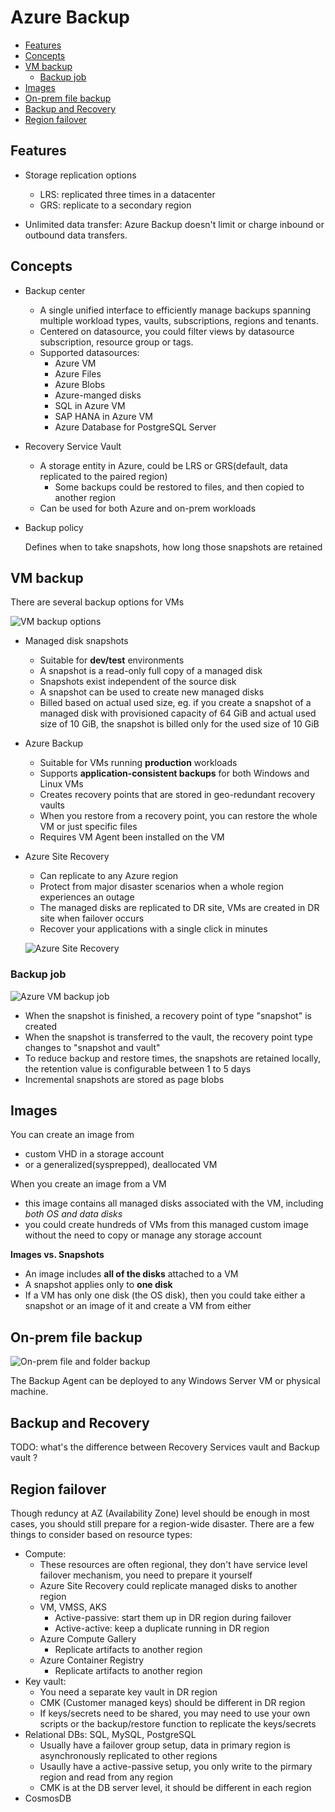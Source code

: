# Azure Backup

- [Features](#features)
- [Concepts](#concepts)
- [VM backup](#vm-backup)
  - [Backup job](#backup-job)
- [Images](#images)
- [On-prem file backup](#on-prem-file-backup)
- [Backup and Recovery](#backup-and-recovery)
- [Region failover](#region-failover)

## Features

- Storage replication options

  - LRS: replicated three times in a datacenter
  - GRS: replicate to a secondary region

- Unlimited data transfer: Azure Backup doesn't limit or charge inbound or outbound data transfers.

## Concepts

- Backup center

  - A single unified interface to efficiently manage backups spanning multiple workload types, vaults, subscriptions, regions and tenants.
  - Centered on datasource, you could filter views by datasource subscription, resource group or tags.
  - Supported datasources:
    - Azure VM
    - Azure Files
    - Azure Blobs
    - Azure-manged disks
    - SQL in Azure VM
    - SAP HANA in Azure VM
    - Azure Database for PostgreSQL Server

- Recovery Service Vault

  - A storage entity in Azure, could be LRS or GRS(default, data replicated to the paired region)
    - Some backups could be restored to files, and then copied to another region
  - Can be used for both Azure and on-prem workloads

- Backup policy

  Defines when to take snapshots, how long those snapshots are retained

## VM backup

There are several backup options for VMs

![VM backup options](images/azure_backup-vm-options.png)

- Managed disk snapshots

  - Suitable for **dev/test** environments
  - A snapshot is a read-only full copy of a managed disk
  - Snapshots exist independent of the source disk
  - A snapshot can be used to create new managed disks
  - Billed based on actual used size, eg. if you create a snapshot of a managed disk with provisioned capacity of 64 GiB and actual used size of 10 GiB, the snapshot is billed only for the used size of 10 GiB

- Azure Backup

  - Suitable for VMs running **production** workloads
  - Supports **application-consistent backups** for both Windows and Linux VMs
  - Creates recovery points that are stored in geo-redundant recovery vaults
  - When you restore from a recovery point, you can restore the whole VM or just specific files
  - Requires VM Agent been installed on the VM

- Azure Site Recovery

  - Can replicate to any Azure region
  - Protect from major disaster scenarios when a whole region experiences an outage
  - The managed disks are replicated to DR site, VMs are created in DR site when failover occurs
  - Recover your applications with a single click in minutes

  ![Azure Site Recovery](images/azure_backup-site-recovery.png)

### Backup job

![Azure VM backup job](images/azure_backup-vm-snapshot.png)

- When the snapshot is finished, a recovery point of type "snapshot" is created
- When the snapshot is transferred to the vault, the recovery point type changes to "snapshot and vault"
- To reduce backup and restore times, the snapshots are retained locally, the retention value is configurable between 1 to 5 days
- Incremental snapshots are stored as page blobs

## Images

You can create an image from
  - custom VHD in a storage account
  - or a generalized(sysprepped), deallocated VM

When you create an image from a VM
  - this image contains all managed disks associated with the VM, including *both OS and data disks*
  - you could create hundreds of VMs from this managed custom image without the need to copy or manage any storage account

**Images vs. Snapshots**

  - An image includes **all of the disks** attached to a VM
  - A snapshot applies only to **one disk**
  - If a VM has only one disk (the OS disk), then you could take either a snapshot or an image of it and create a VM from either

## On-prem file backup

![On-prem file and folder backup](images/azure_on-prem-file-folder-backup.png)

The Backup Agent can be deployed to any Windows Server VM or physical machine.



## Backup and Recovery

TODO: what's the difference between Recovery Services vault and Backup vault ?


## Region failover

Though reduncy at AZ (Availability Zone) level should be enough in most cases, you should still prepare for a region-wide disaster.
There are a few things to consider based on resource types:

- Compute:
  - These resources are often regional, they don't have service level failover mechanism, you need to prepare it yourself
  - Azure Site Recovery could replicate managed disks to another region
  - VM, VMSS, AKS
    - Active-passive: start them up in DR region during failover
    - Active-active: keep a duplicate running in DR region
  - Azure Compute Gallery
    - Replicate artifacts to another region
  - Azure Container Registry
    - Replicate artifacts to another region
- Key vault:
  - You need a separate key vault in DR region
  - CMK (Customer managed keys) should be different in DR region
  - If keys/secrets need to be shared, you may need to use your own scripts or the backup/restore function to replicate the keys/secrets
- Relational DBs: SQL, MySQL, PostgreSQL
  - Usually have a failover group setup, data in primary region is asynchronously replicated to other regions
  - Usaully have a active-passive setup, you only write to the pirmary region and read from any region
  - CMK is at the DB server level, it should be different in each region
- CosmosDB
